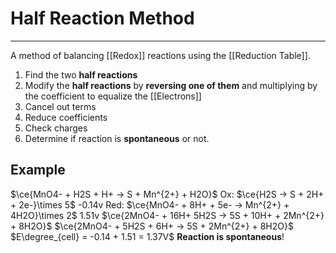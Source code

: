 # Half Reaction Method
---
A method of balancing [[Redox]] reactions using the [[Reduction Table]].
1. Find the two **half reactions**
2. Modify the **half reactions** by **reversing one of them** and multiplying by the coefficient to equalize the [[Electrons]]
3. Cancel out terms
4. Reduce coefficients
5. Check charges
6. Determine if reaction is **spontaneous** or not.
## Example
$\ce{MnO4- + H2S + H+ -> S + Mn^{2+} + H2O}$
Ox: $\ce{H2S -> S + 2H+ + 2e-}\times 5$  -0.14v
Red: $\ce{MnO4- + 8H+ + 5e- -> Mn^{2+} + 4H2O}\times 2$ 1.51v
$\ce{2MnO4- + 16H+ 5H2S -> 5S + 10H+ + 2Mn^{2+} + 8H2O}$
$\ce{2MnO4- + 5H2S + 6H+ -> 5S + 2Mn^{2+} + 8H2O}$
$E\degree_{cell} = -0.14 + 1.51 = 1.37V$ **Reaction is spontaneous**!   